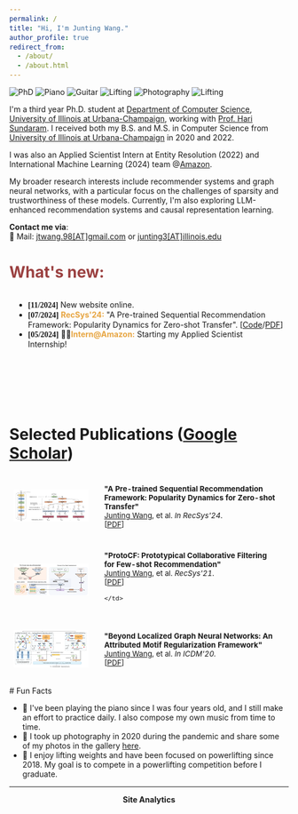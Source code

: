 ```yaml
---
permalink: /
title: "Hi, I'm Junting Wang."
author_profile: true
redirect_from: 
  - /about/
  - /about.html
---
```

![PhD](https://img.shields.io/badge/Ph.D.-UIUC%20(2022--Now)-brightgreen?color=181717&labelColor=blueviolet)
![Piano](https://img.shields.io/badge/Piano-(2002--Now)-brightgreen?color=181717&labelColor=blue)
![Guitar](https://img.shields.io/badge/Guitar-(2015--Now)-brightgreen?color=181717&labelColor=blue)
![Lifting](https://img.shields.io/badge/Lifting-(2016--Now)-brightgreen?color=181717&labelColor=blue)
![Photography](https://img.shields.io/badge/Photography-(2020--Now)-brightgreen?color=181717&labelColor=blue)
![Lifting](https://img.shields.io/badge/Lifting-(2016--Now)-brightgreen?color=181717&labelColor=blue)

I'm a third year Ph.D. student at [Department of Computer Science](https://cs.illinois.edu/), [University of Illinois at Urbana-Champaign](https://illinois.edu/), working with [Prof. Hari Sundaram](https://sundaram.cs.illinois.edu/). 
I received both my B.S. and M.S. in Computer Science from [University of Illinois at Urbana-Champaign](https://illinois.edu/) in 2020 and 2022.

I was also an Applied Scientist Intern at Entity Resolution (2022) and International Machine Learning (2024) team @[Amazon](https://www.amazon.com/).
 
My broader research interests include recommender systems and graph neural networks, with a particular focus on the challenges of sparsity and trustworthiness of these models. Currently, I'm also exploring LLM-enhanced recommendation systems and causal representation learning. 

 <!-- My broader research interests include recommender systems and graph neural networks, with a particular focus on the challenges of **<u>sparsity</u>** in these systems, such as long-tail item recommendation. Currently, I'm also exploring LLM-enhanced recommendation systems and causal representation learning. . -->

**Contact me via**:  
📧 Mail: [jtwang.98[AT]gmail.com](mailto:jtwang.98@gmail.com) or [junting3[AT]illinois.edu](mailto:junting3@illinois.edu)

<h1 style="color: rgb(155, 65, 65);">What's new:</h1>

<!-- <div style="height: 300px; overflow: auto; border: 1px solid #ccc; margin: 10px;"> -->
<div style="height: 200px; overflow: auto ; margin: 10px;">
<ul>
  <li><strong style="font-family: Consolas;">[11/2024]</strong> New website online.</li>
  <li><strong style="font-family: Consolas;">[07/2024]</strong> <b style="color: rgb(231, 165, 65);">RecSys'24:</b> "A Pre-trained Sequential Recommendation Framework: Popularity Dynamics for Zero-shot Transfer". [<a href="https://github.com/CrowdDynamicsLab/preprec">Code</a>/<a href="https://arxiv.org/pdf/2401.01497">PDF</a>]</li>
  <li><strong style="font-family: Consolas;">[05/2024]</strong> 🧑‍💻<b style="color: rgb(231, 165, 65);">Intern@Amazon:</b> Starting my Applied Scientist Internship!</li>
</ul>
</div>

# Selected Publications ([Google Scholar](https://scholar.google.com/citations?user=YogdvtkAAAAJ&hl=en))

<table style="width:100%;border:None;border-spacing:0px;border-collapse:separate;margin-right:0;margin-left:0;font-size:0.95em;">
  <tr>
    <td style="padding:8px;width:30%;vertical-align:middle;border:none;">
      <a href="images/preprec.png">
      <img src='images/preprec.png' width="300">
      </a>
    </td>
    <td style="padding:20px;width:70%;vertical-align:middle;border-right:none;border:none;">
      <b>"A Pre-trained Sequential Recommendation Framework: Popularity Dynamics for Zero-shot Transfer"</b>
      <br>
      <u>Junting Wang</u>, et al. <i>In RecSys'24</i>. 
      <br>
      [<a href="https://arxiv.org/pdf/2401.01497">PDF</a>]
    </td>
  </tr>

  <tr>
    <td style="padding:8px;width:30%;vertical-align:middle;border:none;">
      <a href="images/protocf.png">
      <img src='images/protocf.png' width="300">
      </a>
    </td>
    <td style="padding:20px;width:70%;vertical-align:middle;border-right:none;border:none;">
      <b>"ProtoCF: Prototypical Collaborative Filtering for Few-shot
Recommendation"</b>
      <br>
      <u>Junting Wang</u>, et al. <i>RecSys'21</i>. 
      <br>
      [<a href="https://sundaram.cs.illinois.edu/pubs/2021/2021_sankar_protoCF.pdf">PDF</a>]

    </td>
  </tr>

  <tr>
    <td style="padding:8px;width:30%;vertical-align:middle;border:none;">
      <a href="images/infomotif.png">
      <img src='images/infomotif.png' width="300">
      </a>
    </td>
    <td style="padding:20px;width:70%;vertical-align:middle;border-right:none;border:none;">
      <b>"Beyond Localized Graph Neural Networks: An
Attributed Motif Regularization Framework"</b>
      <br>
      <u>Junting Wang</u>, et al. 
      <i>In ICDM'20.</i>
      <br>
      [<a href="https://arxiv.org/pdf/2009.05197">PDF</a>]
    </td>
  </tr>
  
</table>
# Fun Facts


- 🎹 I've been playing the piano since I was four years old, and I still make an effort to practice daily. I also compose my own music from time to time.
- 📸 I took up photography in 2020 during the pandemic and share some of my photos in the gallery [here](https://junting-wang.com/gallery/).
- 💪 I enjoy lifting weights and have been focused on powerlifting since 2018. My goal is to compete in a powerlifting competition before I graduate.

--------

<center><b>Site Analytics</b></center>
<script type='text/javascript' id='clustrmaps' src='//cdn.clustrmaps.com/map_v2.js?cl=686464&w=500&t=n&d=eGQPrFXYzbXG4nYZmuWR1O1GRH04Evw_AqG9f-N-GpY&co=fefefe&cmo=3acc3a&cmn=ff5353&ct=ffffff'></script>